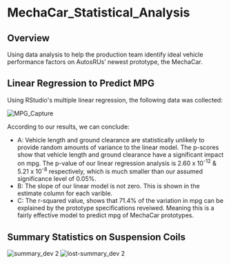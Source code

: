 # MechaCar_Statistical_Analysis
## Overview
Using data analysis to help the production team identify ideal vehicle performance factors on AutosRUs’ newest prototype, the MechaCar. 

## Linear Regression to Predict MPG
Using RStudio's multiple linear regression, the following data was collected:

![MPG_Capture](https://user-images.githubusercontent.com/90974647/148656303-5e74b5d4-63c0-4326-b56c-bed56d3c434c.PNG)

According to our results, we can conclude:
  - A:  Vehicle length and ground clearance are statistically unlikely to provide random amounts of variance to the linear model. The p-scores show that vehicle length and ground clearance have a significant impact on mpg. The p-value of our linear regression analysis is 2.60 x 10<sup>-12</sup> & 5.21 x 10<sup>-8</sup> respectively, which is much smaller than our assumed significance level of 0.05%. 
  - B:  The slope of our linear model is not zero.  This is shown in the estimate column for each varible.  
  - C:  The r-squared value, shows that 71.4% of the variation in mpg can be explained by the prototype specifications reveiwed.  Meaning this is a fairly effective model to predict mpg of MechaCar prototypes.

## Summary Statistics on Suspension Coils
![summary_dev 2](https://user-images.githubusercontent.com/90974647/148853099-9e00b78d-ec3c-48f5-aebf-8837b58e35d0.PNG)
![lost-summary_dev 2](https://user-images.githubusercontent.com/90974647/148853105-08e864fc-ae8b-4b5d-bddd-ea490abf6945.PNG)

